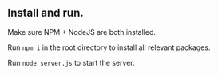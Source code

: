 ## Install and run.

Make sure NPM + NodeJS are both installed.

Run `npm i` in the root directory to install all relevant packages. 

Run `node server.js` to start the server. 
